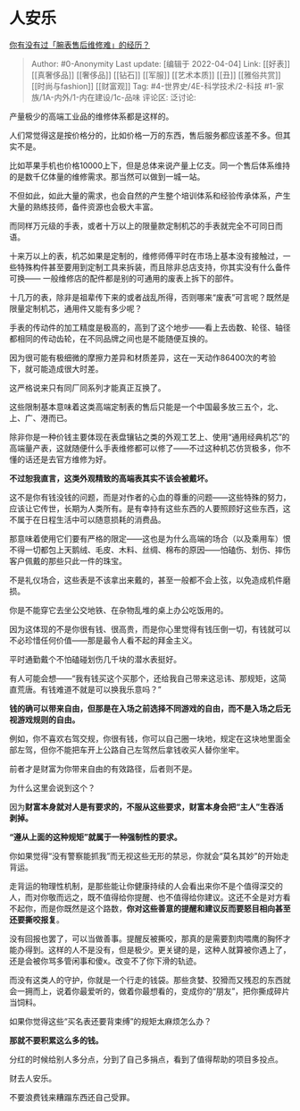 # 人安乐
[你有没有过「腕表售后维修难」的经历？](https://www.zhihu.com/question/525183123/answer/2422740729)

> Author: #0-Anonymity
> Last update: [编辑于 2022-04-04]
> Link: [[好表]] [[真奢侈品]] [[奢侈品]] [[钻石]] [[军服]] [[艺术本质]] [[丑]] [[雅俗共赏]] [[时尚与fashion]] [[财富观]]
> Tag: #4-世界史/4E-科学技术/2-科技 #1-家族/1A-内外/1-内在建设/1c-品味
> 评论区:
> 泛讨论:

产量极少的高端工业品的维修体系都是这样的。

人们常觉得这是按价格分的，比如价格一万的东西，售后服务都应该差不多。但其实不是。

比如苹果手机也价格10000上下，但是总体来说产量上亿支。同一个售后体系维持的是数千亿体量的维修需求。那当然可以做到一城一站。

不但如此，如此大量的需求，也会自然的产生整个培训体系和经验传承体系，产生大量的熟练技师，备件资源也会极大丰富。

而同样万元级的手表，或者十万以上的限量款定制机芯的手表就完全不可同日而语。

十来万以上的表，机芯如果是定制的，维修师傅平时在市场上基本没有接触过，一些特殊构件甚至要用到定制工具来拆装，而且除非总店支持，你其实没有什么备件可换—— 一般维修店的配件都是别的可通用的废表上拆下的部件。

十几万的表，除非是祖辈传下来的或者战乱所得，否则哪来“废表”可言呢？既然是限量定制机芯，通用件又能有多少呢？

手表的传动件的加工精度是极高的，高到了这个地步——看上去齿数、轮径、轴径都相同的传动齿轮，在不同品牌之间也是不能随便互换的。

因为很可能有极细微的摩擦力差异和材质差异，这在一天动作86400次的考验下，就可能造成很大时差。

这严格说来只有同厂同系列才能真正互换了。

这些限制基本意味着这类高端定制表的售后只能是一个中国最多放三五个，北、上、广、港而已。

除非你是一种价钱主要体现在表盘镶钻之类的外观工艺上、使用“通用经典机芯”的高端量产表，这就随便什么手表维修都可以修了——不过这种机芯仿货极多，你不懂的话还是去官方维修为好。

**不过恕我直言，这类外观精致的高端表其实不该会被戴坏。**

这不是你有钱没钱的问题，而是对作者的心血的尊重的问题——这些特殊的努力，应该让它传世，长期为人类所有。是有幸持有这些东西的人要照顾好这些东西，这不属于在日程生活中可以随意损耗的消费品。

那意味着使用它们要有严格的限定——这也是为什么高端的场合（以及乘用车）恨不得一切都包上天鹅绒、毛皮、木料、丝绸、棉布的原因——怕磕伤、划伤、摔伤客户佩戴的那些只此一件的珠宝。

不是礼仪场合，这些表是不该拿出来戴的，甚至一般都不会上弦，以免造成机件磨损。

你是不能穿它去坐公交地铁、在杂物乱堆的桌上办公吃饭用的。

因为这体现的不是你很有钱、很高贵，而是你心里觉得有钱压倒一切，有钱就可以不必珍惜任何价值——那是最令人看不起的拜金主义。

平时通勤戴个不怕磕碰划伤几千块的潜水表挺好。

有人可能会想——“我有钱买这个买那个，还给我自己带来这忌讳、那规矩，这简直荒唐。有钱难道不就是可以换我乐意吗？”

**钱的确可以带来自由，但那是在入场之前选择不同游戏的自由，而不是入场之后无视游戏规则的自由。**

例如，你不喜欢右驾交规，你很有钱，你可以自己圈一块地，规定在这块地里面全部左驾，但你不能把车开上公路自己左驾然后拿钱收买人替你坐牢。

前者才是财富为你带来自由的有效路径，后者则不是。

为什么这里会说到这个？

因为**财富本身就对人是有要求的，不服从这些要求，财富本身会把“主人”生吞活剥掉。**

**“遵从上面的这种规矩”就属于一种强制性的要求。**

你如果觉得“没有警察能抓我”而无视这些无形的禁忌，你就会“莫名其妙”的开始走背运。

走背运的物理性机制，是那些能让你健康持续的人会看出来你不是个值得深交的人，而对你敬而远之，既不值得给你提醒、也不值得给你建议。这还不全是对方看不起你，而是你既然是这个路数，**你对这些善意的提醒和建议反而要怒目相向甚至还要撕咬报复**。

没有回报也罢了，可以当做善事。提醒反被撕咬，那真的是需要割肉喂鹰的胸怀才能办得到。这样的人不是没有，但是极少。更关键的是，这种人就算被你遇上了，还是会被你骂多管闲事和傻x。改变不了你下滑的轨迹。

而没有这类人的守护，你就是一个行走的钱袋。那些贪婪、狡猾而又残忍的东西就会一拥而上，说着你最爱听的，做着你最想看的，变成你的“朋友”，把你撕成碎片当饲料。

如果你觉得这些“买名表还要背束缚”的规矩太麻烦怎么办？

**那就不要积累这么多的钱。**

分红的时候给别人多分点，分到了自己多捐点，看到了值得帮助的项目多投点。

财去人安乐。

不要浪费钱来糟蹋东西还自己受罪。
